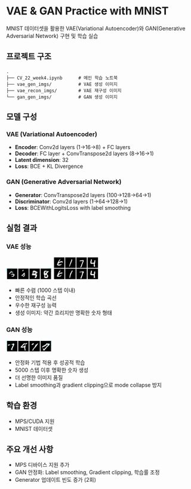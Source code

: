 # VAE & GAN Practice with MNIST

MNIST 데이터셋을 활용한 VAE(Variational Autoencoder)와 GAN(Generative Adversarial Network) 구현 및 학습 실습

## 프로젝트 구조

```
.
├── CV_22_week4.ipynb      # 메인 학습 노트북
├── vae_gen_imgs/          # VAE 생성 이미지
├── vae_recon_imgs/        # VAE 재구성 이미지
└── gan_gen_imgs/          # GAN 생성 이미지
```

## 모델 구성

### VAE (Variational Autoencoder)
- **Encoder**: Conv2d layers (1→16→8) + FC layers
- **Decoder**: FC layer + ConvTranspose2d layers (8→16→1)
- **Latent dimension**: 32
- **Loss**: BCE + KL Divergence

### GAN (Generative Adversarial Network)
- **Generator**: ConvTranspose2d layers (100→128→64→1)
- **Discriminator**: Conv2d layers (1→64→128→1)
- **Loss**: BCEWithLogitsLoss with label smoothing

## 실험 결과

### VAE 성능
![VAE Generation Results](vae_gen_imgs/gen_02300.png)
![VAE Reconstruction Results](vae_recon_imgs/recon_02300.png)

- 빠른 수렴 (1000 스텝 이내)
- 안정적인 학습 곡선
- 우수한 재구성 능력
- 생성 이미지: 약간 흐리지만 명확한 숫자 형태

### GAN 성능
![GAN Generation Results](gan_gen_imgs/gen_09300.png)

- 안정화 기법 적용 후 성공적 학습
- 5000 스텝 이후 명확한 숫자 생성
- 더 선명한 이미지 품질
- Label smoothing과 gradient clipping으로 mode collapse 방지

## 학습 환경
- MPS/CUDA 지원
- MNIST 데이터셋

## 주요 개선 사항
- MPS 디바이스 지원 추가
- GAN 안정화: Label smoothing, Gradient clipping, 학습률 조정
- Generator 업데이트 빈도 증가 (2회)